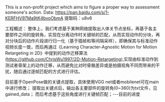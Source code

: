This is a non-profit project which aims to figure a proper way to assessment someone's action.
Data: https://pan.baidu.com/s/1-KERFHV97Ma9tK4bvoObmA	提取码：u8v6

工程概述：
整体上，我们考虑基于某种网络提取出人体关节点坐标，再基于各主要部件之间的旋转角，实现在分离动作时关键帧的匹配，从而实现动作的分块，再对分块后的动作片段进行归一化（基于插帧和等间隔采样），即确保其与标准动作视频长度一致，而后再通过《Learning Character-Agnostic Motion for Motion Retargeting in 2D》中提到的动作迁移算法(https://github.com/ChrisWu1997/2D-Motion-Retargeting),实现由标准动作到测试者骨架上的动作迁移，从而避免比对时骨骼差异或是拍摄视角不同而带来的干扰，随后通过逐帧匹配的方式进行评估。


目前基于OpenPose做的关键点提取，具体使用VGG net或者mobilenet可在main中进行修改；
提取出关键点后，输出各主要部件的旋转角(0~360)为txt文件，见gained_data；
而后考虑基于这些角度进行关键帧匹配；---目前的进度


